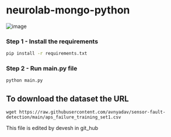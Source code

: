 # neurolab-mongo-python

![image](https://user-images.githubusercontent.com/57321948/196933065-4b16c235-f3b9-4391-9cfe-4affcec87c35.png)

### Step 1 - Install the requirements

```bash
pip install -r requirements.txt
```

### Step 2 - Run main.py file

```bash
python main.py
```

## To download the dataset the URL
``` 
wget https://raw.githubusercontent.com/avnyadav/sensor-fault-detection/main/aps_failure_training_set1.csv

```

This file is edited by devesh in git_hub














